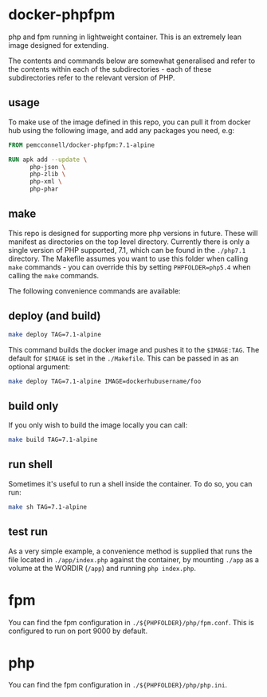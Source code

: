 docker-phpfpm
=============

php and fpm running in lightweight container. This is an extremely lean image
designed for extending.

The contents and commands below are somewhat generalised and refer to the 
contents within each of the subdirectories - each of these subdirectories 
refer to the relevant version of PHP.

usage
-----

To make use of the image defined in this repo, you can pull it from docker hub
using the following image, and add any packages you need, e.g:

```Dockerfile
FROM pemcconnell/docker-phpfpm:7.1-alpine

RUN apk add --update \
      php-json \
      php-zlib \
      php-xml \
      php-phar
```

make
----

This repo is designed for supporting more php versions in future. These will 
manifest as directories on the top level directory. Currently there is only a 
single version of PHP supported, 7.1, which can be found in the `./php7.1` 
directory. The Makefile assumes you want to use this folder when calling `make`
commands - you can override this by setting `PHPFOLDER=php5.4` when calling the
`make` commands.

The following convenience commands are available:

deploy (and build)
------------------

```bash
make deploy TAG=7.1-alpine
```

This command builds the docker image and pushes it to the `$IMAGE:TAG`. The 
default for `$IMAGE` is set in the `./Makefile`. This can be passed in as an 
optional argument:

```bash
make deploy TAG=7.1-alpine IMAGE=dockerhubusername/foo
```

build only
----------

If you only wish to build the image locally you can call:

```bash
make build TAG=7.1-alpine
```

run shell
---------

Sometimes it's useful to run a shell inside the container. To do so, you can 
run:

```bash
make sh TAG=7.1-alpine
```

test run
--------

As a very simple example, a convenience method is supplied that runs the file 
located in `./app/index.php` against the container, by mounting `./app` as a 
volume at the WORDIR (`/app`) and running `php index.php`.

fpm
===

You can find the fpm configuration in `./${PHPFOLDER}/php/fpm.conf`. This is configured to
run on port 9000 by default.

php
===

You can find the fpm configuration in `./${PHPFOLDER}/php/php.ini`.
